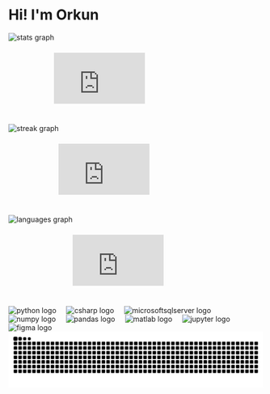 <h1 align="left">Hi! I'm Orkun</h1>

<div align="left">
  <div style="display: flex; align-items: center;">
    <img src="https://github-readme-stats.vercel.app/api?username=orkunaktas&hide_title=false&hide_rank=false&show_icons=false&include_all_commits=true&count_private=true&disable_animations=false&theme=algolia&locale=en&hide_border=false&custom_title=GitHub%20Stats" height="180" alt="stats graph" />
    <div style="position: relative; width: 180px; height: 101px; padding-bottom: 0;">
      <iframe style="position: absolute; width: 100%; height: 100%;" src="https://memes.getyarn.io/yarn-clip/1bf4f0a9-5ba2-46b2-91e5-ee2256bca74d/embed?autoplay=false&responsive=true" frameborder="0"></iframe>
    </div>
  </div>
  <div style="display: flex; align-items: center;">
    <img src="https://streak-stats.demolab.com?user=orkunaktas&locale=en&mode=daily&theme=algolia&hide_border=false&border_radius=5" height="180" alt="streak graph" />
    <div style="position: relative; width: 180px; height: 101px; padding-bottom: 0;">
      <iframe style="position: absolute; width: 100%; height: 100%;" src="https://memes.getyarn.io/yarn-clip/1bf4f0a9-5ba2-46b2-91e5-ee2256bca74d/embed?autoplay=false&responsive=true" frameborder="0"></iframe>
    </div>
  </div>
  <div style="display: flex; align-items: center;">
    <img src="https://github-readme-stats.vercel.app/api/top-langs?username=orkunaktas&locale=en&hide_title=false&layout=compact&card_width=320&langs_count=6&theme=algolia&hide_border=false" height="180" alt="languages graph" />
    <div style="position: relative; width: 180px; height: 101px; padding-bottom: 0;">
      <iframe style="position: absolute; width: 100%; height: 100%;" src="https://memes.getyarn.io/yarn-clip/1bf4f0a9-5ba2-46b2-91e5-ee2256bca74d/embed?autoplay=false&responsive=true" frameborder="0"></iframe>
    </div>
  </div>
</div>

<div align="left">
  <img src="https://cdn.jsdelivr.net/gh/devicons/devicon/icons/python/python-original.svg" height="43" alt="python logo" />
  <img width="12" />
  <img src="https://cdn.jsdelivr.net/gh/devicons/devicon/icons/csharp/csharp-original.svg" height="43" alt="csharp logo" />
  <img width="12" />
  <img src="https://cdn.jsdelivr.net/gh/devicons/devicon/icons/microsoftsqlserver/microsoftsqlserver-plain.svg" height="43" alt="microsoftsqlserver logo" />
  <img width="12" />
  <img src="https://cdn.jsdelivr.net/gh/devicons/devicon/icons/numpy/numpy-original.svg" height="43" alt="numpy logo" />
  <img width="12" />
  <img src="https://cdn.jsdelivr.net/gh/devicons/devicon/icons/pandas/pandas-original.svg" height="43" alt="pandas logo" />
  <img width="12" />
  <img src="https://cdn.jsdelivr.net/gh/devicons/devicon/icons/matlab/matlab-original.svg" height="43" alt="matlab logo" />
  <img width="12" />
  <img src="https://cdn.jsdelivr.net/gh/devicons/devicon/icons/jupyter/jupyter-original.svg" height="43" alt="jupyter logo" />
  <img width="12" />
  <img src="https://cdn.jsdelivr.net/gh/devicons/devicon/icons/figma/figma-original.svg" height="43" alt="figma logo" />
</div>

<img src="https://raw.githubusercontent.com/orkunaktas/orkunaktas/output/snake.svg" alt="Snake animation" />
